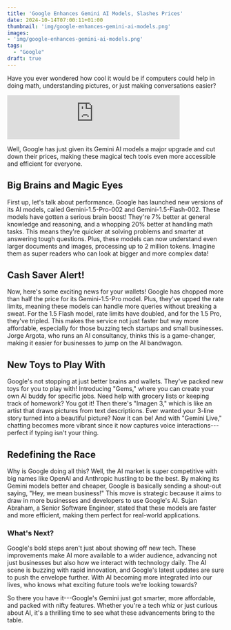```yaml
---
title: 'Google Enhances Gemini AI Models, Slashes Prices'
date: 2024-10-14T07:00:11+01:00
thumbnail: 'img/google-enhances-gemini-ai-models.png'
images: 
- 'img/google-enhances-gemini-ai-models.png'
tags:
  - "Google"
draft: true
---
```


Have you ever wondered how cool it would be if computers could help in doing math, understanding pictures, or just making conversations easier? 

<!--more-->

<iframe src="https://podcasters.spotify.com/pod/show/artificial-insights-pod/embed/episodes/Google-Enhances-Gemini-AI-Models--Slashes-Prices-e2phbsh" height="102px" width="400px" frameborder="0" scrolling="no"></iframe>

Well, Google has just given its Gemini AI models a major upgrade and cut down their prices, making these magical tech tools even more accessible and efficient for everyone.

## Big Brains and Magic Eyes

First up, let's talk about performance. Google has launched new versions of its AI models, called Gemini-1.5-Pro-002 and Gemini-1.5-Flash-002. These models have gotten a serious brain boost! They're 7% better at general knowledge and reasoning, and a whopping 20% better at handling math tasks. This means they're quicker at solving problems and smarter at answering tough questions. Plus, these models can now understand even larger documents and images, processing up to 2 million tokens. Imagine them as super readers who can look at bigger and more complex data!

## Cash Saver Alert!

Now, here's some exciting news for your wallets! Google has chopped more than half the price for its Gemini-1.5-Pro model. Plus, they've upped the rate limits, meaning these models can handle more queries without breaking a sweat. For the 1.5 Flash model, rate limits have doubled, and for the 1.5 Pro, they've tripled. This makes the service not just faster but way more affordable, especially for those buzzing tech startups and small businesses. Jorge Argota, who runs an AI consultancy, thinks this is a game-changer, making it easier for businesses to jump on the AI bandwagon.

## New Toys to Play With

Google's not stopping at just better brains and wallets. They've packed new toys for you to play with! Introducing "Gems," where you can create your own AI buddy for specific jobs. Need help with grocery lists or keeping track of homework? You got it! Then there's "Imagen 3," which is like an artist that draws pictures from text descriptions. Ever wanted your 3-line story turned into a beautiful picture? Now it can be! And with "Gemini Live," chatting becomes more vibrant since it now captures voice interactions---perfect if typing isn't your thing.

## Redefining the Race

Why is Google doing all this? Well, the AI market is super competitive with big names like OpenAI and Anthropic hustling to be the best. By making its Gemini models better and cheaper, Google is basically sending a shout-out saying, "Hey, we mean business!" This move is strategic because it aims to draw in more businesses and developers to use Google's AI. Sujan Abraham, a Senior Software Engineer, stated that these models are faster and more efficient, making them perfect for real-world applications.

### What's Next?

Google's bold steps aren't just about showing off new tech. These improvements make AI more available to a wider audience, advancing not just businesses but also how we interact with technology daily. The AI scene is buzzing with rapid innovation, and Google's latest updates are sure to push the envelope further. With AI becoming more integrated into our lives, who knows what exciting future tools we're looking towards?

So there you have it---Google's Gemini just got smarter, more affordable, and packed with nifty features. Whether you're a tech whiz or just curious about AI, it's a thrilling time to see what these advancements bring to the table.